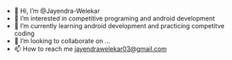 - 👋 Hi, I’m @Jayendra-Welekar
- 👀 I’m interested in competitive programing and android development
- 🌱 I’m currently learning android development and practicing competitve coding
- 💞️ I’m looking to collaborate on ...
- 📫 How to reach me jayendrawelekar03@gmail.com

<!---
Jayendra-Welekar/Jayendra-Welekar is a ✨ special ✨ repository because its `README.md` (this file) appears on your GitHub profile.
You can click the Preview link to take a look at your changes.
--->
